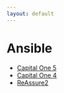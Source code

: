 ```yaml
---
layout: default
---
```

# Ansible
* [Capital One 5](/assignments/Capital%20One%205.html)
* [Capital One 4](/assignments/Capital%20One%204.html)
* [ReAssure2](/assignments/ReAssure2.html)
